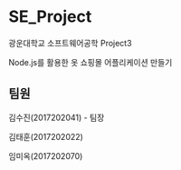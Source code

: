 # SE_Project

광운대학교 소프트웨어공학 Project3

Node.js를 활용한 옷 쇼핑몰 어플리케이션 만들기

## 팀원
김수진(2017202041) - 팀장

김태훈(2017202022)

임미옥(2017202070)
